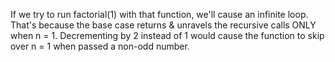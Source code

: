 If we try to run factorial(1) with that function, we'll cause an infinite loop. That's because the base case returns & unravels the recursive calls ONLY when n = 1. Decrementing by 2 instead of 1 would cause the function to skip over n = 1 when passed a non-odd number.